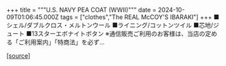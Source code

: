 +++
title = """U.S. NAVY PEA COAT (WWII)"""
date = 2024-10-09T01:06:45.000Z
tags = ["clothes","The REAL McCOY'S IBARAKI"]
+++
■シェル/ダブルクロス・メルトンウール ■ライニング/コットンツイル ■芯地/ジュート ■13スターエボナイトボタン ※通信販売ご利用のお客様は、当店の定める「ご利用案内」「特商法」を必ず...

[[source]](https://the-realmccoys.ocnk.net/product/949)
